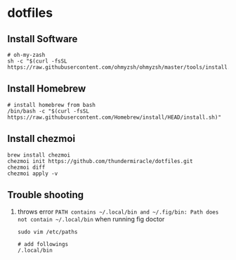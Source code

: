 # dotfiles

## Install Software

```shell
# oh-my-zash
sh -c "$(curl -fsSL https://raw.githubusercontent.com/ohmyzsh/ohmyzsh/master/tools/install.sh)"
```

## Install Homebrew

```shell
# install homebrew from bash
/bin/bash -c "$(curl -fsSL https://raw.githubusercontent.com/Homebrew/install/HEAD/install.sh)"
```

## Install chezmoi

```shell
brew install chezmoi
chezmoi init https://github.com/thundermiracle/dotfiles.git
chezmoi diff
chezmoi apply -v
```

## Trouble shooting

1. throws error `PATH contains ~/.local/bin and ~/.fig/bin: Path does not contain ~/.local/bin` when running fig doctor
   ```shell
   sudo vim /etc/paths

   # add followings
   /.local/bin
   ```
